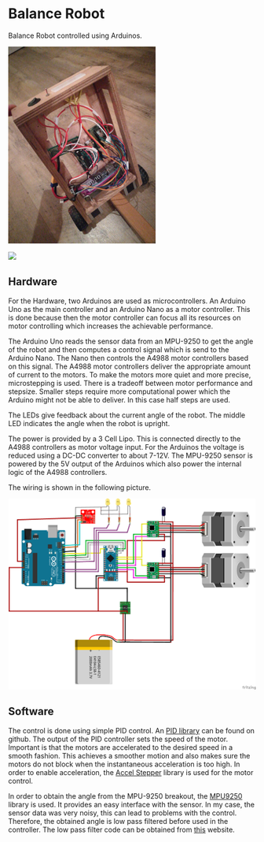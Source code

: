 # Balance Robot

Balance Robot controlled using Arduinos. 

<img src="Media/Robot.jpg" alt="drawing" width="300"/>

![](Media/Balancing.gif)

## Hardware

For the Hardware, two Arduinos are used as microcontrollers. An Arduino Uno as
the main controller and an Arduino Nano as a motor controller. This is done
because then the motor controller can focus all its resources on motor
controlling which increases the achievable performance. 

The Arduino Uno reads the sensor data from an MPU-9250 to get the angle of the
robot and then computes a control signal which is send to the Arduino Nano. The
Nano then controls the A4988 motor controllers based on this signal. The A4988
motor controllers deliver the appropriate amount of current to the motors. To
make the motors more quiet and more precise, microstepping is used. There is a
tradeoff between motor performance and stepsize. Smaller steps require more
computational power which the Arduino might not be able to deliver. In this
case half steps are used. 

The LEDs give feedback about the current angle of the robot. The middle LED
indicates the angle when the robot is upright. 

The power is provided by a 3 Cell Lipo. This is connected directly to the A4988
controllers as motor voltage input. For the Arduinos the voltage is reduced
using a DC-DC converter to about 7-12V. 
The MPU-9250 sensor is powered by the 5V output of the Arduinos which also power
the internal logic of the A4988 controllers. 

The wiring is shown in the following picture. 

![](Balance_Robot_Wiring.png)

## Software

The control is done using simple PID control. An [PID
library](https://github.com/br3ttb/Arduino-PID-Library) can be found on github.
The output of the PID controller sets the speed of the motor. Important is that
the motors are accelerated to the desired speed in a smooth fashion. This
achieves a smoother motion and also makes sure the motors do not block when the
instantaneous acceleration is too high. In order to enable acceleration, the
[Accel Stepper](https://www.airspayce.com/mikem/arduino/AccelStepper/) library
is used for the motor control. 

In order to obtain the angle from the MPU-9250 breakout, the
[MPU9250](https://github.com/hideakitai/MPU9250) library is used. It provides an
easy interface with the sensor. In my case, the sensor data was very noisy, this
can lead to problems with the control. Therefore, the obtained angle is low pass
filtered before used in the controller. The low pass filter code can be obtained
from
[this](http://www.schwietering.com/jayduino/filtuino/index.php?characteristic=bu&passmode=lp&order=1&alphalow=0.02&noteLow=&noteHigh=&pw=pw&calctype=float&run=Send`)
website. 
